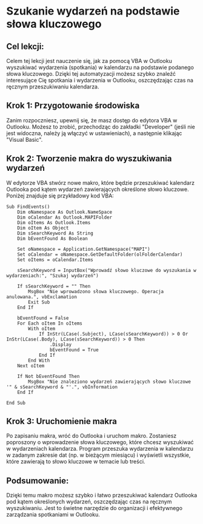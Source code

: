 # Szukanie wydarzeń na podstawie słowa kluczowego

## Cel lekcji:

Celem tej lekcji jest nauczenie się, jak za pomocą VBA w Outlooku wyszukiwać wydarzenia (spotkania) w kalendarzu na podstawie podanego słowa kluczowego. Dzięki tej automatyzacji możesz szybko znaleźć interesujące Cię spotkania i wydarzenia w Outlooku, oszczędzając czas na ręcznym przeszukiwaniu kalendarza.

## Krok 1: Przygotowanie środowiska

Zanim rozpoczniesz, upewnij się, że masz dostęp do edytora VBA w Outlooku. Możesz to zrobić, przechodząc do zakładki "Developer" (jeśli nie jest widoczna, należy ją włączyć w ustawieniach), a następnie klikając "Visual Basic".

## Krok 2: Tworzenie makra do wyszukiwania wydarzeń

W edytorze VBA stwórz nowe makro, które będzie przeszukiwać kalendarz Outlooka pod kątem wydarzeń zawierających określone słowo kluczowe. Poniżej znajduje się przykładowy kod VBA:

```vba
Sub FindEvents()
    Dim oNamespace As Outlook.NameSpace
    Dim oCalendar As Outlook.MAPIFolder
    Dim oItems As Outlook.Items
    Dim oItem As Object
    Dim sSearchKeyword As String
    Dim bEventFound As Boolean

    Set oNamespace = Application.GetNamespace("MAPI")
    Set oCalendar = oNamespace.GetDefaultFolder(olFolderCalendar)
    Set oItems = oCalendar.Items

    sSearchKeyword = InputBox("Wprowadź słowo kluczowe do wyszukania w wydarzeniach:", "Szukaj wydarzeń")

    If sSearchKeyword = "" Then
        MsgBox "Nie wprowadzono słowa kluczowego. Operacja anulowana.", vbExclamation
        Exit Sub
    End If

    bEventFound = False
    For Each oItem In oItems
        With oItem
            If InStr(LCase(.Subject), LCase(sSearchKeyword)) > 0 Or InStr(LCase(.Body), LCase(sSearchKeyword)) > 0 Then
                .Display
                bEventFound = True
            End If
        End With
    Next oItem

    If Not bEventFound Then
        MsgBox "Nie znaleziono wydarzeń zawierających słowo kluczowe '" & sSearchKeyword & "'.", vbInformation
    End If

End Sub
```

## Krok 3: Uruchomienie makra

Po zapisaniu makra, wróć do Outlooka i uruchom makro. Zostaniesz poproszony o wprowadzenie słowa kluczowego, które chcesz wyszukiwać w wydarzeniach kalendarza. Program przeszuka wydarzenia w kalendarzu w zadanym zakresie dat (np. w bieżącym miesiącu) i wyświetli wszystkie, które zawierają to słowo kluczowe w temacie lub treści.

## Podsumowanie:

Dzięki temu makro możesz szybko i łatwo przeszukiwać kalendarz Outlooka pod kątem określonych wydarzeń, oszczędzając czas na ręcznym wyszukiwaniu. Jest to świetne narzędzie do organizacji i efektywnego zarządzania spotkaniami w Outlooku.
